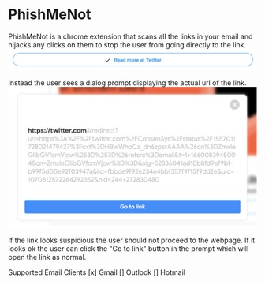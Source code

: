 # PhishMeNot

PhishMeNot is a chrome extension that scans all the links in your email and hijacks any clicks on them to stop the user from going directly to the link.
![PhishMeNot link](./link-check.png)

Instead the user sees a dialog prompt displaying the actual url of the link.
![PhishMeNot Prompt](./link-preview.png)

If the link looks suspicious the user should not proceed to the webpage. If it looks ok the user can click the "Go to link" button in the prompt which will open the link as normal.

Supported Email Clients
[x] Gmail
[] Outlook
[] Hotmail
